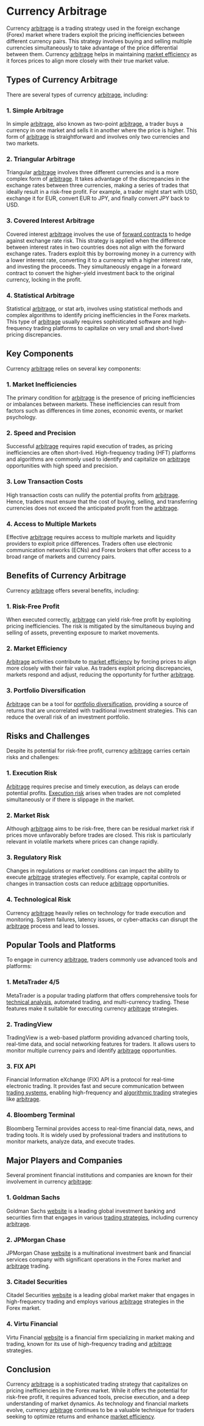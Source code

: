 # Currency Arbitrage

Currency [arbitrage](../a/arbitrage.md) is a trading strategy used in the foreign exchange (Forex) market where traders exploit the pricing inefficiencies between different currency pairs. This strategy involves buying and selling multiple currencies simultaneously to take advantage of the price differential between them. Currency [arbitrage](../a/arbitrage.md) helps in maintaining [market efficiency](../m/market_efficiency.md) as it forces prices to align more closely with their true market value.

## Types of Currency Arbitrage

There are several types of currency [arbitrage](../a/arbitrage.md), including:

### 1. Simple Arbitrage
In simple [arbitrage](../a/arbitrage.md), also known as two-point [arbitrage](../a/arbitrage.md), a trader buys a currency in one market and sells it in another where the price is higher. This form of [arbitrage](../a/arbitrage.md) is straightforward and involves only two currencies and two markets.

### 2. Triangular Arbitrage
Triangular [arbitrage](../a/arbitrage.md) involves three different currencies and is a more complex form of [arbitrage](../a/arbitrage.md). It takes advantage of the discrepancies in the exchange rates between three currencies, making a series of trades that ideally result in a risk-free profit. For example, a trader might start with USD, exchange it for EUR, convert EUR to JPY, and finally convert JPY back to USD.

### 3. Covered Interest Arbitrage
Covered interest [arbitrage](../a/arbitrage.md) involves the use of [forward contracts](../f/forward_contracts.md) to hedge against exchange rate risk. This strategy is applied when the difference between interest rates in two countries does not align with the forward exchange rates. Traders exploit this by borrowing money in a currency with a lower interest rate, converting it to a currency with a higher interest rate, and investing the proceeds. They simultaneously engage in a forward contract to convert the higher-yield investment back to the original currency, locking in the profit.

### 4. Statistical Arbitrage
Statistical [arbitrage](../a/arbitrage.md), or stat arb, involves using statistical methods and complex algorithms to identify pricing inefficiencies in the Forex markets. This type of [arbitrage](../a/arbitrage.md) usually requires sophisticated software and high-frequency trading platforms to capitalize on very small and short-lived pricing discrepancies.

## Key Components

Currency [arbitrage](../a/arbitrage.md) relies on several key components:

### 1. Market Inefficiencies
The primary condition for [arbitrage](../a/arbitrage.md) is the presence of pricing inefficiencies or imbalances between markets. These inefficiencies can result from factors such as differences in time zones, economic events, or market psychology.

### 2. Speed and Precision
Successful [arbitrage](../a/arbitrage.md) requires rapid execution of trades, as pricing inefficiencies are often short-lived. High-frequency trading (HFT) platforms and algorithms are commonly used to identify and capitalize on [arbitrage](../a/arbitrage.md) opportunities with high speed and precision.

### 3. Low Transaction Costs
High transaction costs can nullify the potential profits from [arbitrage](../a/arbitrage.md). Hence, traders must ensure that the cost of buying, selling, and transferring currencies does not exceed the anticipated profit from the [arbitrage](../a/arbitrage.md).

### 4. Access to Multiple Markets
Effective [arbitrage](../a/arbitrage.md) requires access to multiple markets and liquidity providers to exploit price differences. Traders often use electronic communication networks (ECNs) and Forex brokers that offer access to a broad range of markets and currency pairs.

## Benefits of Currency Arbitrage

Currency [arbitrage](../a/arbitrage.md) offers several benefits, including:

### 1. Risk-Free Profit
When executed correctly, [arbitrage](../a/arbitrage.md) can yield risk-free profit by exploiting pricing inefficiencies. The risk is mitigated by the simultaneous buying and selling of assets, preventing exposure to market movements.

### 2. Market Efficiency
[Arbitrage](../a/arbitrage.md) activities contribute to [market efficiency](../m/market_efficiency.md) by forcing prices to align more closely with their fair value. As traders exploit pricing discrepancies, markets respond and adjust, reducing the opportunity for further [arbitrage](../a/arbitrage.md).

### 3. Portfolio Diversification
[Arbitrage](../a/arbitrage.md) can be a tool for [portfolio diversification](../p/portfolio_diversification.md), providing a source of returns that are uncorrelated with traditional investment strategies. This can reduce the overall risk of an investment portfolio.

## Risks and Challenges

Despite its potential for risk-free profit, currency [arbitrage](../a/arbitrage.md) carries certain risks and challenges:

### 1. Execution Risk
[Arbitrage](../a/arbitrage.md) requires precise and timely execution, as delays can erode potential profits. [Execution risk](../e/execution_risk.md) arises when trades are not completed simultaneously or if there is slippage in the market.

### 2. Market Risk
Although [arbitrage](../a/arbitrage.md) aims to be risk-free, there can be residual market risk if prices move unfavorably before trades are closed. This risk is particularly relevant in volatile markets where prices can change rapidly.

### 3. Regulatory Risk
Changes in regulations or market conditions can impact the ability to execute [arbitrage](../a/arbitrage.md) strategies effectively. For example, capital controls or changes in transaction costs can reduce [arbitrage](../a/arbitrage.md) opportunities.

### 4. Technological Risk
Currency [arbitrage](../a/arbitrage.md) heavily relies on technology for trade execution and monitoring. System failures, latency issues, or cyber-attacks can disrupt the [arbitrage](../a/arbitrage.md) process and lead to losses.

## Popular Tools and Platforms

To engage in currency [arbitrage](../a/arbitrage.md), traders commonly use advanced tools and platforms:

### 1. MetaTrader 4/5
MetaTrader is a popular trading platform that offers comprehensive tools for [technical analysis](../t/technical_analysis.md), automated trading, and multi-currency trading. These features make it suitable for executing currency [arbitrage](../a/arbitrage.md) strategies.

### 2. TradingView
TradingView is a web-based platform providing advanced charting tools, real-time data, and social networking features for traders. It allows users to monitor multiple currency pairs and identify [arbitrage](../a/arbitrage.md) opportunities.

### 3. FIX API
Financial Information eXchange (FIX) API is a protocol for real-time electronic trading. It provides fast and secure communication between [trading systems](../t/trading_systems.md), enabling high-frequency and [algorithmic trading](../a/algorithmic_trading.md) strategies like [arbitrage](../a/arbitrage.md).

### 4. Bloomberg Terminal
Bloomberg Terminal provides access to real-time financial data, news, and trading tools. It is widely used by professional traders and institutions to monitor markets, analyze data, and execute trades.

## Major Players and Companies

Several prominent financial institutions and companies are known for their involvement in currency [arbitrage](../a/arbitrage.md):

### 1. Goldman Sachs
Goldman Sachs [website](https://www.goldmansachs.com) is a leading global investment banking and securities firm that engages in various [trading strategies](../t/trading_strategies.md), including currency [arbitrage](../a/arbitrage.md).

### 2. JPMorgan Chase
JPMorgan Chase [website](https://www.jpmorganchase.com) is a multinational investment bank and financial services company with significant operations in the Forex market and [arbitrage](../a/arbitrage.md) trading.

### 3. Citadel Securities
Citadel Securities [website](https://www.citadelsecurities.com) is a leading global market maker that engages in high-frequency trading and employs various [arbitrage](../a/arbitrage.md) strategies in the Forex market.

### 4. Virtu Financial
Virtu Financial [website](https://www.virtu.com) is a financial firm specializing in market making and trading, known for its use of high-frequency trading and [arbitrage](../a/arbitrage.md) strategies.

## Conclusion

Currency [arbitrage](../a/arbitrage.md) is a sophisticated trading strategy that capitalizes on pricing inefficiencies in the Forex market. While it offers the potential for risk-free profit, it requires advanced tools, precise execution, and a deep understanding of market dynamics. As technology and financial markets evolve, currency [arbitrage](../a/arbitrage.md) continues to be a valuable technique for traders seeking to optimize returns and enhance [market efficiency](../m/market_efficiency.md).